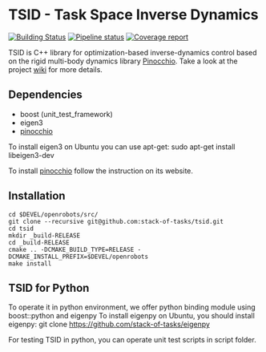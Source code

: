 # TSID - Task Space Inverse Dynamics

[![Building Status](https://travis-ci.org/stack-of-tasks/tsid.svg?branch=master)](https://travis-ci.org/stack-of-tasks/tsid)
[![Pipeline status](https://gepgitlab.laas.fr/stack-of-tasks/tsid/badges/master/pipeline.svg)](https://gepgitlab.laas.fr/stack-of-tasks/tsid/commits/master)
[![Coverage report](https://gepgitlab.laas.fr/stack-of-tasks/tsid/badges/master/coverage.svg?job=doc-coverage)](http://projects.laas.fr/gepetto/doc/stack-of-tasks/tsid/master/coverage/)

TSID is C++ library for optimization-based inverse-dynamics control based on the rigid multi-body dynamics library [Pinocchio](https://github.com/stack-of-tasks/pinocchio).
Take a look at the project [wiki](https://github.com/stack-of-tasks/tsid/wiki) for more details.

## Dependencies
* boost (unit_test_framework)
* eigen3
* [pinocchio](https://github.com/stack-of-tasks/pinocchio)

To install eigen3 on Ubuntu you can use apt-get:
  sudo apt-get install libeigen3-dev

To install [pinocchio](https://github.com/stack-of-tasks/pinocchio) follow the instruction on its website.

## Installation

    cd $DEVEL/openrobots/src/
    git clone --recursive git@github.com:stack-of-tasks/tsid.git
    cd tsid
    mkdir _build-RELEASE
    cd _build-RELEASE
    cmake .. -DCMAKE_BUILD_TYPE=RELEASE -DCMAKE_INSTALL_PREFIX=$DEVEL/openrobots
    make install

## TSID for Python 
To operate it in python environment, we offer python binding module using boost::python and eigenpy
To install eigenpy on Ubuntu, you should install eigenpy:
  git clone https://github.com/stack-of-tasks/eigenpy

For testing TSID in python, you can operate unit test scripts in script folder. 
